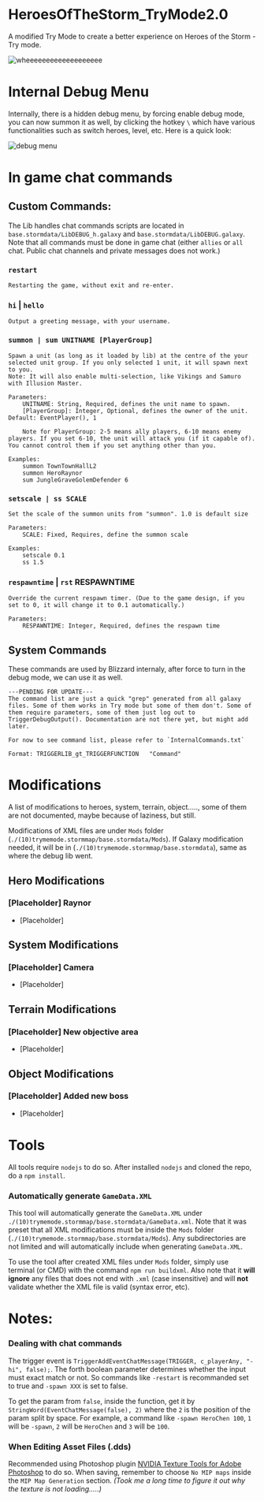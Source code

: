 
# HeroesOfTheStorm_TryMode2.0
A modified Try Mode to create a better experience on Heroes of the Storm - Try mode.

![wheeeeeeeeeeeeeeeeeee](https://thumbs.gfycat.com/AntiqueFrighteningComet-size_restricted.gif)


# Internal Debug Menu

Internally, there is a hidden debug menu, by forcing enable debug mode, you can now summon it as well, by clicking the hotkey `\` which have various functionalities such as switch heroes, level, etc. Here is a quick look:

![debug menu](https://i.imgur.com/gPI9we8.png)


# In game chat commands


## Custom Commands:

The Lib handles chat commands scripts are located in `base.stormdata/LibDEBUG_h.galaxy` and `base.stormdata/LibDEBUG.galaxy`. Note that all commands must be done in game chat (either `allies` or `all` chat. Public chat channels and private messages does not work.)

### `restart`

    Restarting the game, without exit and re-enter.

### `hi` | `hello`

    Output a greeting message, with your username.

### `summon | sum UNITNAME [PlayerGroup]`

    Spawn a unit (as long as it loaded by lib) at the centre of the your selected unit group. If you only selected 1 unit, it will spawn next to you.
    Note: It will also enable multi-selection, like Vikings and Samuro with Illusion Master.

    Parameters:
        UNITNAME: String, Required, defines the unit name to spawn.
        [PlayerGroup]: Integer, Optional, defines the owner of the unit. Default: EventPlayer(), 1

        Note for PlayerGroup: 2-5 means ally players, 6-10 means enemy players. If you set 6-10, the unit will attack you (if it capable of). You cannot control them if you set anything other than you.

    Examples:
        summon TownTownHallL2
        summon HeroRaynor
        sum JungleGraveGolemDefender 6

### `setscale | ss SCALE`

    Set the scale of the summon units from "summon". 1.0 is default size

    Parameters:
        SCALE: Fixed, Requires, define the summon scale
    
    Examples:
        setscale 0.1
        ss 1.5

### `respawntime` | `rst` RESPAWNTIME

    Override the current respawn timer. (Due to the game design, if you set to 0, it will change it to 0.1 automatically.)

    Parameters:
        RESPAWNTIME: Integer, Required, defines the respawn time

## System Commands

These commands are used by Blizzard internaly, after force to turn in the debug mode, we can use it as well.

    ---PENDING FOR UPDATE---
    The command list are just a quick "grep" generated from all galaxy files. Some of them works in Try mode but some of them don't. Some of them require parameters, some of them just log out to TriggerDebugOutput(). Documentation are not there yet, but might add later.

    For now to see command list, please refer to `InternalCommands.txt`

    Format: TRIGGERLIB_gt_TRIGGERFUNCTION   "Command"

# Modifications

A list of modifications to heroes, system, terrain, object....., some of them are not documented, maybe because of laziness, but still.

Modifications of XML files are under `Mods` folder (`./(10)trymemode.stormmap/base.stormdata/Mods`). If Galaxy modification needed, it will be in (`./(10)trymemode.stormmap/base.stormdata`), same as where the debug lib went.

## Hero Modifications

### [Placeholder] Raynor

- [Placeholder]

## System Modifications

### [Placeholder] Camera

- [Placeholder]

## Terrain Modifications

### [Placeholder] New objective area

- [Placeholder] 

## Object Modifications

### [Placeholder] Added new boss

- [Placeholder]

# Tools

All tools require `nodejs` to do so. After installed `nodejs` and cloned the repo, do a `npm install`.

### Automatically generate `GameData.XML`

This tool will automatically generate the `GameData.XML` under `./(10)trymemode.stormmap/base.stormdata/GameData.xml`. Note that it was preset that all XML modifications must be inside the `Mods` folder (`./(10)trymemode.stormmap/base.stormdata/Mods`). Any subdirectories are not limited and will automatically include when generating `GameData.XML`.

To use the tool after created XML files under `Mods` folder, simply use terminal (or CMD) with the command `npm run buildxml`. Also note that it **will ignore** any files that does not end with `.xml` (case insensitive) and will **not** validate whether the XML file is valid (syntax error, etc).


# Notes:

### Dealing with chat commands

The trigger event is `TriggerAddEventChatMessage(TRIGGER, c_playerAny, "-hi", false);`. The forth boolean parameter determines whether the input must exact match or not. So commands like `-restart` is recommanded set to true and `-spawn XXX` is set to false.

To get the param from `false`, inside the function, get it by `StringWord(EventChatMessage(false), 2)` where the `2` is the position of the param split by space. For example, a command like `-spawn HeroChen 100`, `1` will be `-spawn`, `2` will be `HeroChen` and `3` will be `100`.


### When Editing Asset Files (.dds)
Recommended using Photoshop plugin [NVIDIA Texture Tools for Adobe Photoshop](https://developer.nvidia.com/nvidia-texture-tools-adobe-photoshop) to do so. 
When saving, remember to choose `No MIP maps` inside the `MIP Map Generation` section. 
*(Took me a long time to figure it out why the texture is not loading.....)*